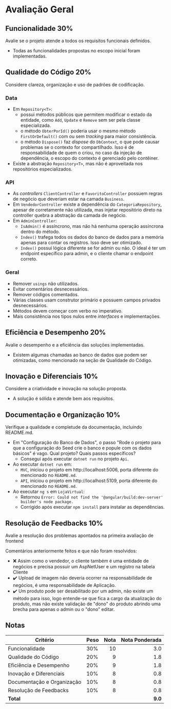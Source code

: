 # Avaliação Geral

## Funcionalidade 30%

Avalie se o projeto atende a todos os requisitos funcionais definidos.
* Todas as funcionalidades propostas no escopo inicial foram implementadas.

## Qualidade do Código 20%

Considere clareza, organização e uso de padrões de codificação.

### Data
* Em `Repository<T>`:
  - possui métodos públicos que permitem modificar o estado da entidade, como `Add`, `Update` e `Remove` sem ser pela classe especializada.
  - o método `ObterPorId()` poderia usar o mesmo método `FirstOrDefault()` com ou sem _tracking_ para maior consistência.
  - o método `Dispose()` faz _dispose_ do `DbContext`, o que pode causar problemas se o contexto for compartilhado. Isso é de responsabilidade de quem o criou, no caso da injeção de dependência, o escopo do contexto é gerenciado pelo contêiner.
* Existe a abstração `Repository<T>`, mas não é aproveitada nos repositórios especializados.

### API
* As _controllers_ `ClientController` e `FavoritoController` possuem regras de negócio que deveriam estar na camada `Business`.
* Em `VendedorController` existe a dependência do `CategoriaRepository`, apesar de corretamente não utilizada, mas injetar repositório direto na controller quebra a abstração da camada de negócio.
* Em `AdminController`:
  - `IsAdmin()` é assíncrono, mas não há nenhuma operação assíncrona dentro do método.
  - `Index()` trafega todos os dados do banco de dados para a memória apenas para contar os registros. Isso deve ser otimizado.
  - `Index()` possui lógica diferente se for admin ou não. O ideal é ter um endpoint específico para admin, e o cliente chamar o endpoint correto.

### Geral

* Remover `usings` não utilizados.
* Evitar comentários desnecessários.
* Remover códigos comentados.
* Várias classes usam construtor primário e possuem campos privados desnecessários.
* Métodos devem começar com verbo no imperativo.
* Mais consistência nos tipos nulos entre _interfaces_ e implementações.

## Eficiência e Desempenho 20%

Avalie o desempenho e a eficiência das soluções implementadas.
* Existem algumas chamadas ao banco de dados que podem ser otimizadas, como mencionado na seção de Qualidade do Código.

## Inovação e Diferenciais 10%

Considere a criatividade e inovação na solução proposta.
* A solução é sólida e atende bem aos requisitos.

## Documentação e Organização 10%

Verifique a qualidade e completude da documentação, incluindo README.md.

* Em "Configuração do Banco de Dados", o passo "Rode o projeto para que a configuração do Seed crie o banco e popule com os dados básicos" é vago. Qual projeto? Quais passos específicos?
  - Consegui após executar `dotnet run` no projeto `Api`.
* Ao executar `dotnet run` em:
  - `MVC`, iniciou o projeto em http://localhost:5006, porta diferente do mencionado no `README.md`.
  - `API`, iniciou o projeto em http://localhost:5109, porta diferente do mencionado no `README.md`.
* Ao executar `ng s` em `LojaVirtual`:
  - Retornou `Error: Could not find the '@angular/build:dev-server' builder's node package.`
  - Corrigido após executar `npm install` para instalar as dependências.

## Resolução de Feedbacks 10%

Avalie a resolução dos problemas apontados na primeira avaliação de frontend

Comentários anteriormente feitos e que não foram resolvidos:
  * ❌ Assim como o vendedor, o cliente também é uma entidade de negócios e precisa possuir um AspNetUser e um registro na tabela Cliente
  * ✔️ Upload de imagem não deveria ocorrer na responsabilidade de negócios, é uma responsabilidade de Aplicação.    
  * ️✔️ Um produto pode ser desabilitado por um admin, não existe um método para isso, logo entende-se que fica a cargo da atualização do produto, mas não existe validação de "dono" do produto abrindo uma brecha para apenas o admin ou o "dono" editar.

## Notas

| Critério                     | Peso | Nota | Nota Ponderada |
|------------------------------|------|-----:|---------------:|
| Funcionalidade               | 30%  |   10 |            3.0 |
| Qualidade do Código          | 20%  |    9 |            1.8 |
| Eficiência e Desempenho      | 20%  |    9 |            1.8 |
| Inovação e Diferenciais      | 10%  |    8 |            0.8 |
| Documentação e Organização   | 10%  |    8 |            0.8 |
| Resolução de Feedbacks       | 10%  |    8 |            0.8 |
| **Total**                    |      |      |        **9.0** |

